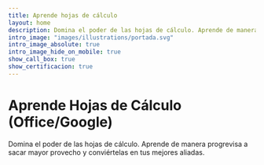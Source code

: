 ```yaml
---
title: Aprende hojas de cálculo
layout: home
description: Domina el poder de las hojas de cálculo. Aprende de manera progrevisa a sacar mayor provecho y conviértelas en tus mejores aliadas.
intro_image: "images/illustrations/portada.svg"
intro_image_absolute: true
intro_image_hide_on_mobile: true
show_call_box: true
show_certificacion: true
---
```


# Aprende Hojas de Cálculo (Office/Google)

Domina el poder de las hojas de cálculo. Aprende de manera progrevisa a sacar mayor provecho y conviértelas en tus mejores aliadas.
